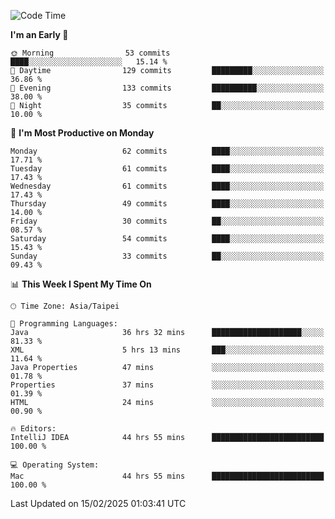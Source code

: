 <!--START_SECTION:waka-->
![Code Time](http://img.shields.io/badge/Code%20Time-1%2C672%20hrs%2045%20mins-blue)

**I'm an Early 🐤** 

```text
🌞 Morning                53 commits          ████░░░░░░░░░░░░░░░░░░░░░   15.14 % 
🌆 Daytime                129 commits         █████████░░░░░░░░░░░░░░░░   36.86 % 
🌃 Evening                133 commits         ██████████░░░░░░░░░░░░░░░   38.00 % 
🌙 Night                  35 commits          ██░░░░░░░░░░░░░░░░░░░░░░░   10.00 % 
```
📅 **I'm Most Productive on Monday** 

```text
Monday                   62 commits          ████░░░░░░░░░░░░░░░░░░░░░   17.71 % 
Tuesday                  61 commits          ████░░░░░░░░░░░░░░░░░░░░░   17.43 % 
Wednesday                61 commits          ████░░░░░░░░░░░░░░░░░░░░░   17.43 % 
Thursday                 49 commits          ████░░░░░░░░░░░░░░░░░░░░░   14.00 % 
Friday                   30 commits          ██░░░░░░░░░░░░░░░░░░░░░░░   08.57 % 
Saturday                 54 commits          ████░░░░░░░░░░░░░░░░░░░░░   15.43 % 
Sunday                   33 commits          ██░░░░░░░░░░░░░░░░░░░░░░░   09.43 % 
```


📊 **This Week I Spent My Time On** 

```text
🕑︎ Time Zone: Asia/Taipei

💬 Programming Languages: 
Java                     36 hrs 32 mins      ████████████████████░░░░░   81.33 % 
XML                      5 hrs 13 mins       ███░░░░░░░░░░░░░░░░░░░░░░   11.64 % 
Java Properties          47 mins             ░░░░░░░░░░░░░░░░░░░░░░░░░   01.78 % 
Properties               37 mins             ░░░░░░░░░░░░░░░░░░░░░░░░░   01.39 % 
HTML                     24 mins             ░░░░░░░░░░░░░░░░░░░░░░░░░   00.90 % 

🔥 Editors: 
IntelliJ IDEA            44 hrs 55 mins      █████████████████████████   100.00 % 

💻 Operating System: 
Mac                      44 hrs 55 mins      █████████████████████████   100.00 % 
```


 Last Updated on 15/02/2025 01:03:41 UTC
<!--END_SECTION:waka-->
